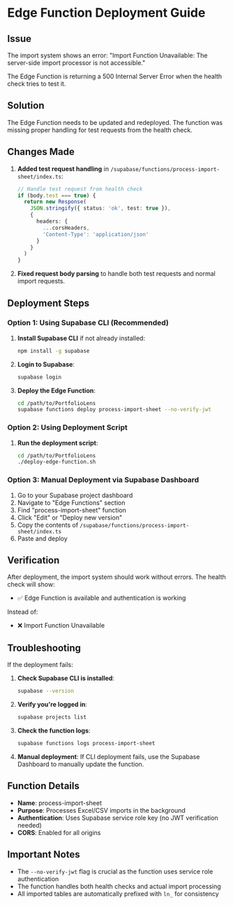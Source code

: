 # Edge Function Deployment Guide

## Issue
The import system shows an error: "Import Function Unavailable: The server-side import processor is not accessible."

The Edge Function is returning a 500 Internal Server Error when the health check tries to test it.

## Solution
The Edge Function needs to be updated and redeployed. The function was missing proper handling for test requests from the health check.

## Changes Made

1. **Added test request handling** in `/supabase/functions/process-import-sheet/index.ts`:
   ```typescript
   // Handle test request from health check
   if (body.test === true) {
     return new Response(
       JSON.stringify({ status: 'ok', test: true }),
       { 
         headers: { 
           ...corsHeaders, 
           'Content-Type': 'application/json' 
         } 
       }
     )
   }
   ```

2. **Fixed request body parsing** to handle both test requests and normal import requests.

## Deployment Steps

### Option 1: Using Supabase CLI (Recommended)

1. **Install Supabase CLI** if not already installed:
   ```bash
   npm install -g supabase
   ```

2. **Login to Supabase**:
   ```bash
   supabase login
   ```

3. **Deploy the Edge Function**:
   ```bash
   cd /path/to/PortfolioLens
   supabase functions deploy process-import-sheet --no-verify-jwt
   ```

### Option 2: Using Deployment Script

1. **Run the deployment script**:
   ```bash
   cd /path/to/PortfolioLens
   ./deploy-edge-function.sh
   ```

### Option 3: Manual Deployment via Supabase Dashboard

1. Go to your Supabase project dashboard
2. Navigate to "Edge Functions" section
3. Find "process-import-sheet" function
4. Click "Edit" or "Deploy new version"
5. Copy the contents of `/supabase/functions/process-import-sheet/index.ts`
6. Paste and deploy

## Verification

After deployment, the import system should work without errors. The health check will show:
- ✅ Edge Function is available and authentication is working

Instead of:
- ❌ Import Function Unavailable

## Troubleshooting

If the deployment fails:

1. **Check Supabase CLI is installed**:
   ```bash
   supabase --version
   ```

2. **Verify you're logged in**:
   ```bash
   supabase projects list
   ```

3. **Check the function logs**:
   ```bash
   supabase functions logs process-import-sheet
   ```

4. **Manual deployment**: If CLI deployment fails, use the Supabase Dashboard to manually update the function.

## Function Details

- **Name**: process-import-sheet
- **Purpose**: Processes Excel/CSV imports in the background
- **Authentication**: Uses Supabase service role key (no JWT verification needed)
- **CORS**: Enabled for all origins

## Important Notes

- The `--no-verify-jwt` flag is crucial as the function uses service role authentication
- The function handles both health checks and actual import processing
- All imported tables are automatically prefixed with `ln_` for consistency